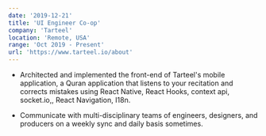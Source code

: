 ```yaml
---
date: '2019-12-21'
title: 'UI Engineer Co-op'
company: 'Tarteel'
location: 'Remote, USA'
range: 'Oct 2019 - Present'
url: 'https://www.tarteel.io/about'
---
```


- Architected and implemented the front-end of Tarteel's mobile application, a Quran application that listens to your recitation and corrects mistakes using React Native, React Hooks, context api, socket.io,, React Navigation, I18n.

- Communicate with multi-disciplinary teams of engineers, designers, and producers on a weekly sync and daily basis sometimes.

<!-- - Developed and shipped highly interactive mobile applications -->
